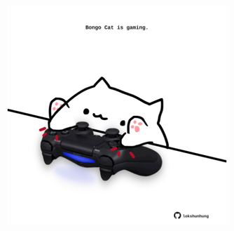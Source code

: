 <!-- built at 24/09/2022, 06:05:37 UTC -->
<p align="center">
  <img width="500" height="500" src="./ReadmeImage.svg">
</p>
